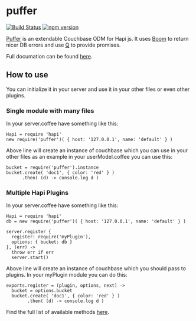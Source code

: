puffer
======

[![Build Status](https://travis-ci.org/tectual/puffer.svg)](https://travis-ci.org/tectual/puffer)
[![npm version](https://badge.fury.io/js/puffer.svg)](http://badge.fury.io/js/puffer)

[Puffer](https://www.npmjs.com/package/puffer) is an extendable Couchbase ODM for Hapi js. It uses [Boom](https://www.npmjs.com/package/boom) to return nicer DB errors and use [Q](https://www.npmjs.com/package/q) to provide promises. 

Full documation can be found [here](http://tectual.github.io/puffer/).

## How to use

You can initialize it in your server and use it in your other files or even other plugins.

### Single module with many files

In your server.coffee have something like this:

```
Hapi = require 'hapi'
new require('puffer')( { host: '127.0.0.1', name: 'default' } )
```

Above line will create an instance of couchbase which you can use in your other files as an example in your userModel.coffee you can use this:

```
bucket = require('puffer').instance
bucket.create( 'doc1', { color: 'red' } )
      .then( (d) -> console.log d )
```

### Multiple Hapi Plugins

In your server.coffee have something like this:

```
Hapi = require 'hapi'
db = new require('puffer')( { host: '127.0.0.1', name: 'default' } )

server.register { 
  register: require('myPlugin'), 
  options: { bucket: db } 
}, (err) ->
  throw err if err
  server.start()
```
Above line will create an instance of couchbase which you should pass to plugins. In your myPlugin module you can do this:
```
exports.register = (plugin, options, next) ->
  bucket = options.bucket
  bucket.create( 'doc1', { color: 'red' } )
        .then( (d) -> console.log d )
```

Find the full list of available methods [here](main.html).
